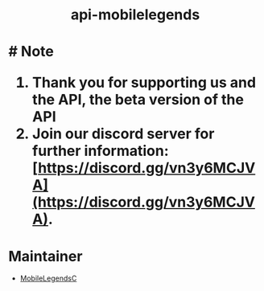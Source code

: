 <h1 align="center">api-mobilelegends<h1>
# Note

 1. Thank you for supporting us and the API, the beta version of the API 
 2. Join our discord server for further information:  [https://discord.gg/vn3y6MCJVA](https://discord.gg/vn3y6MCJVA).

# Maintainer

 - [MobileLegendsC](https://github.com/MobileLegendsC)
